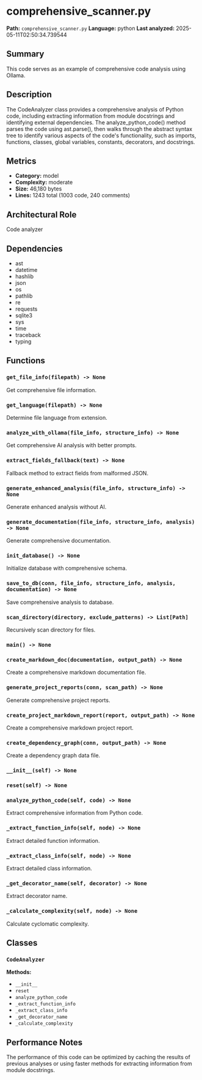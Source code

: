 # comprehensive_scanner.py

**Path:** `comprehensive_scanner.py`
**Language:** python
**Last analyzed:** 2025-05-11T02:50:34.739544

## Summary

This code serves as an example of comprehensive code analysis using Ollama.

## Description

The CodeAnalyzer class provides a comprehensive analysis of Python code, including extracting information from module docstrings and identifying external dependencies. The analyze_python_code() method parses the code using ast.parse(), then walks through the abstract syntax tree to identify various aspects of the code's functionality, such as imports, functions, classes, global variables, constants, decorators, and docstrings.

## Metrics

- **Category:** model
- **Complexity:** moderate
- **Size:** 46,180 bytes
- **Lines:** 1243 total (1003 code, 240 comments)

## Architectural Role

Code analyzer

## Dependencies

- ast
- datetime
- hashlib
- json
- os
- pathlib
- re
- requests
- sqlite3
- sys
- time
- traceback
- typing

## Functions

### `get_file_info(filepath) -> None`

Get comprehensive file information.

### `get_language(filepath) -> None`

Determine file language from extension.

### `analyze_with_ollama(file_info, structure_info) -> None`

Get comprehensive AI analysis with better prompts.

### `extract_fields_fallback(text) -> None`

Fallback method to extract fields from malformed JSON.

### `generate_enhanced_analysis(file_info, structure_info) -> None`

Generate enhanced analysis without AI.

### `generate_documentation(file_info, structure_info, analysis) -> None`

Generate comprehensive documentation.

### `init_database() -> None`

Initialize database with comprehensive schema.

### `save_to_db(conn, file_info, structure_info, analysis, documentation) -> None`

Save comprehensive analysis to database.

### `scan_directory(directory, exclude_patterns) -> List[Path]`

Recursively scan directory for files.

### `main() -> None`

### `create_markdown_doc(documentation, output_path) -> None`

Create a comprehensive markdown documentation file.

### `generate_project_reports(conn, scan_path) -> None`

Generate comprehensive project reports.

### `create_project_markdown_report(report, output_path) -> None`

Create a comprehensive markdown project report.

### `create_dependency_graph(conn, output_path) -> None`

Create a dependency graph data file.

### `__init__(self) -> None`

### `reset(self) -> None`

### `analyze_python_code(self, code) -> None`

Extract comprehensive information from Python code.

### `_extract_function_info(self, node) -> None`

Extract detailed function information.

### `_extract_class_info(self, node) -> None`

Extract detailed class information.

### `_get_decorator_name(self, decorator) -> None`

Extract decorator name.

### `_calculate_complexity(self, node) -> None`

Calculate cyclomatic complexity.

## Classes

### `CodeAnalyzer`

**Methods:**
- `__init__`
- `reset`
- `analyze_python_code`
- `_extract_function_info`
- `_extract_class_info`
- `_get_decorator_name`
- `_calculate_complexity`

## Performance Notes

The performance of this code can be optimized by caching the results of previous analyses or using faster methods for extracting information from module docstrings.
